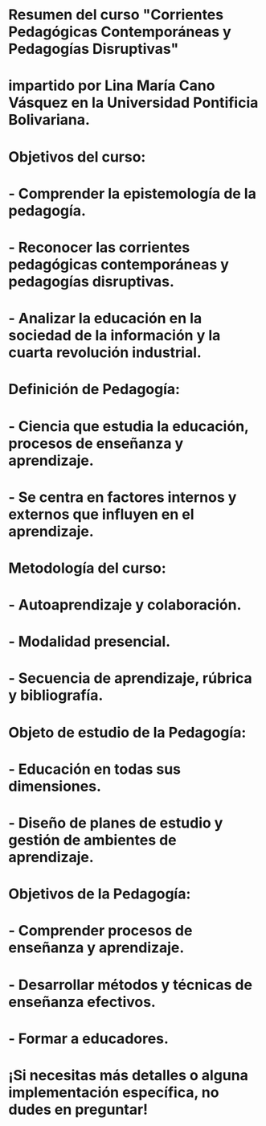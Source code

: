 # Resumen del curso "Corrientes Pedagógicas Contemporáneas y Pedagogías Disruptivas"
# impartido por Lina María Cano Vásquez en la Universidad Pontificia Bolivariana.

# Objetivos del curso:
# - Comprender la epistemología de la pedagogía.
# - Reconocer las corrientes pedagógicas contemporáneas y pedagogías disruptivas.
# - Analizar la educación en la sociedad de la información y la cuarta revolución industrial.

# Definición de Pedagogía:
# - Ciencia que estudia la educación, procesos de enseñanza y aprendizaje.
# - Se centra en factores internos y externos que influyen en el aprendizaje.

# Metodología del curso:
# - Autoaprendizaje y colaboración.
# - Modalidad presencial.
# - Secuencia de aprendizaje, rúbrica y bibliografía.

# Objeto de estudio de la Pedagogía:
# - Educación en todas sus dimensiones.
# - Diseño de planes de estudio y gestión de ambientes de aprendizaje.

# Objetivos de la Pedagogía:
# - Comprender procesos de enseñanza y aprendizaje.
# - Desarrollar métodos y técnicas de enseñanza efectivos.
# - Formar a educadores.

# ¡Si necesitas más detalles o alguna implementación específica, no dudes en preguntar!
